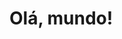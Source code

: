 <html lang="en">
<head>
    <meta charset="UTF-8">
    <meta name="viewport" content="width=device-width, initial-scale=1.0">
    <title>Simulador Quantico Logico</title>
</head>
<body>
    <h1>Olá, mundo!</h1>
</body>
</html>
<html lang="en">
<head>
    <meta charset="UTF-8">
    <meta name="viewport" content="width=device-width, initial-scale=1.0">
    <title>Animação CSS</title>
    <style>
        /* Estilizando o quadrado */
        .animated-square {
            width: 100px;
            height: 100px;
            background-color: #3498db;
            position: relative;
            animation: rotate 3s infinite linear;
        }

        /* Definindo a animação */
        @keyframes rotate {
            from {
                transform: rotate(0deg);
            }
            to {
                transform: rotate(360deg);
            }
        }
    </style>
</head>
<body>
    <!-- O quadrado com a animação -->
    <div class="animated-square"></div>
</body>
</html>

